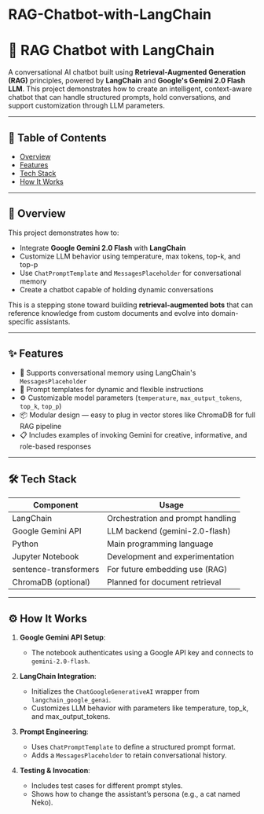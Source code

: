# RAG-Chatbot-with-LangChain
# 🤖 RAG Chatbot with LangChain 

A conversational AI chatbot built using **Retrieval-Augmented Generation (RAG)** principles, powered by **LangChain** and **Google's Gemini 2.0 Flash LLM**. This project demonstrates how to create an intelligent, context-aware chatbot that can handle structured prompts, hold conversations, and support customization through LLM parameters.

---

## 📌 Table of Contents

- [Overview](#overview)
- [Features](#features)
- [Tech Stack](#tech-stack)
- [How It Works](#how-it-works)

---

## 🧠 Overview

This project demonstrates how to:

- Integrate **Google Gemini 2.0 Flash** with **LangChain**
- Customize LLM behavior using temperature, max tokens, top-k, and top-p
- Use `ChatPromptTemplate` and `MessagesPlaceholder` for conversational memory
- Create a chatbot capable of holding dynamic conversations

This is a stepping stone toward building **retrieval-augmented bots** that can reference knowledge from custom documents and evolve into domain-specific assistants.

---

## ✨ Features

- 🔄 Supports conversational memory using LangChain's `MessagesPlaceholder`
- 🧩 Prompt templates for dynamic and flexible instructions
- ⚙️ Customizable model parameters (`temperature`, `max_output_tokens`, `top_k`, `top_p`)
- 📦 Modular design — easy to plug in vector stores like ChromaDB for full RAG pipeline
- 📋 Includes examples of invoking Gemini for creative, informative, and role-based responses

---

## 🛠️ Tech Stack

| Component         | Usage                               |
|------------------|-------------------------------------|
| LangChain         | Orchestration and prompt handling   |
| Google Gemini API | LLM backend (gemini-2.0-flash)      |
| Python            | Main programming language           |
| Jupyter Notebook  | Development and experimentation     |
| sentence-transformers | For future embedding use (RAG)  |
| ChromaDB (optional)| Planned for document retrieval     |

---

## ⚙️ How It Works

1. **Google Gemini API Setup**:
   - The notebook authenticates using a Google API key and connects to `gemini-2.0-flash`.

2. **LangChain Integration**:
   - Initializes the `ChatGoogleGenerativeAI` wrapper from `langchain_google_genai`.
   - Customizes LLM behavior with parameters like temperature, top_k, and max_output_tokens.

3. **Prompt Engineering**:
   - Uses `ChatPromptTemplate` to define a structured prompt format.
   - Adds a `MessagesPlaceholder` to retain conversational history.

4. **Testing & Invocation**:
   - Includes test cases for different prompt styles.
   - Shows how to change the assistant’s persona (e.g., a cat named Neko).


